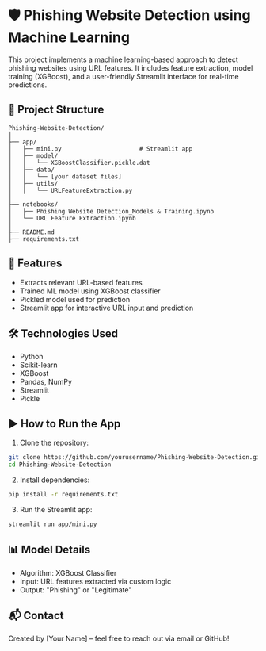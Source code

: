 # 🛡️ Phishing Website Detection using Machine Learning

This project implements a machine learning-based approach to detect phishing websites using URL features. It includes feature extraction, model training (XGBoost), and a user-friendly Streamlit interface for real-time predictions.

## 📂 Project Structure

```
Phishing-Website-Detection/
│
├── app/
│   ├── mini.py                      # Streamlit app
│   ├── model/
│   │   └── XGBoostClassifier.pickle.dat
│   ├── data/
│   │   └── [your dataset files]
│   ├── utils/
│   │   └── URLFeatureExtraction.py
│
├── notebooks/
│   ├── Phishing Website Detection_Models & Training.ipynb
│   └── URL Feature Extraction.ipynb
│
├── README.md
├── requirements.txt
```

## 🚀 Features

- Extracts relevant URL-based features
- Trained ML model using XGBoost classifier
- Pickled model used for prediction
- Streamlit app for interactive URL input and prediction

## 🛠️ Technologies Used

- Python
- Scikit-learn
- XGBoost
- Pandas, NumPy
- Streamlit
- Pickle

## ▶️ How to Run the App

1. Clone the repository:

```bash
git clone https://github.com/yourusername/Phishing-Website-Detection.git
cd Phishing-Website-Detection
```

2. Install dependencies:

```bash
pip install -r requirements.txt
```

3. Run the Streamlit app:

```bash
streamlit run app/mini.py
```

## 📊 Model Details

- Algorithm: XGBoost Classifier
- Input: URL features extracted via custom logic
- Output: "Phishing" or "Legitimate"

## 📬 Contact

Created by [Your Name] – feel free to reach out via email or GitHub!
